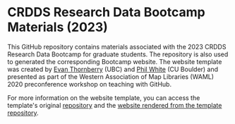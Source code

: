 # CRDDS Research Data Bootcamp Materials (2023)

This GitHub repository contains materials associated with the 2023 CRDDS Research Data Bootcamp for graduate students. The repository is also used to generated the corresponding Bootcamp website. The website template was created by [Evan Thornberry](https://github.com/ect123) (UBC) and [Phil White](https://github.com/outpw) (CU Boulder) and presented as part of the Western Association of Map Libraries (WAML) 2020 preconference workshop on teaching with GitHub.

For more information on the website template, you can access the template's original [repository](https://github.com/outpw/workshop-template) and the [website rendered from the template repository](https://outpw.github.io/workshop-template/). 
